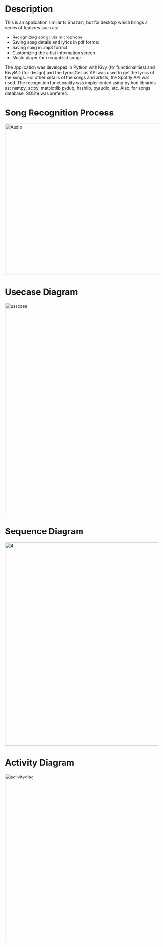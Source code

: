 # Description
 
This is an application similar to Shazam, but for desktop which brings a series of features such as:
- Recognizing songs via microphone
- Saving song details and lyrics in pdf format
- Saving song in .mp3 format
- Customizing the artist information screen
- Music player for recognized songs

  
The application was developed in Python with Kivy (for functionalities) and KivyMD (for design) and the LyricsGenius API was used to get the lyrics of the songs. For other details of the songs and artists, the Spotify API was used.
The recognition functionality was implemented using python libraries as: numpy, scipy, matplotlib pydub, hashlib, pyaudio, etc. Also, for songs database, SQLite was prefered.

# Song Recognition Process
<img width="628" height="497" alt="Audio" src="https://github.com/user-attachments/assets/330aa31d-dc3c-46a9-9591-8339243d57f4" />

# Usecase Diagram
<img width="1245" height="694" alt="usecase" src="https://github.com/user-attachments/assets/47d04068-9a94-465a-94b9-947abd822d89" />

# Sequence Diagram
<img width="1122" height="668" alt="4" src="https://github.com/user-attachments/assets/62322ed9-425a-40d1-8bdb-e8b5b3adbb8b" />

# Activity Diagram
<img width="910" height="553" alt="activitydiag" src="https://github.com/user-attachments/assets/461f3ca8-7ccc-4930-b421-a64b21401d20" />
